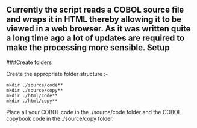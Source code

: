 Currently the script reads a COBOL source file and wraps it in HTML thereby allowing it to be viewed in a web browser. As it was written quite a long time ago a lot of updates are required to make the processing more sensible.
Setup
-----

###Create folders

Create the appropriate folder structure :-

    mkdir ./source/code**  
    mkdir ./source/copy**  
    mkdir ./html/code**  
    mkdir ./html/copy**  
    
Place all your COBOL code in the ./source/code folder and the COBOL copybook code in the ./source/copy folder.    

